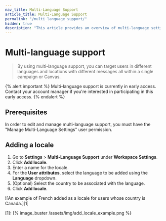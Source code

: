 ```yaml
---
nav_title: Multi-Language Support
article_title: Multi-Language Support
permalink: "/multi_language_support/"
hidden: true
description: "This article provides an overview of multi-language settings in the Braze dashboard."
---
```


# Multi-language support

> By using multi-language support, you can target users in different languages and locations with different messages all within a single campaign or Canvas.

{% alert important %}
Multi-language support is currently in early access. Contact your account manager if you're interested in participating in this early access.
{% endalert %}

## Prerequisites

In order to edit and manage multi-language support, you must have the "Manage Multi-Language Settings" user permission.

## Adding a locale

1. Go to **Settings** > **Multi-Language Support** under **Workspace Settings**.
2. Click **Add locale**.
3. Enter a name for the locale.
4. For the **User attributes**, select the language to be added using the **Language** dropdown.
5. (Optional) Select the country to be associated with the language.
6. Click **Add locale**. 

![An example of French added as a locale for users whose country is Canada.][1]

[1]: {% image_buster /assets/img/add_locale_example.png %}